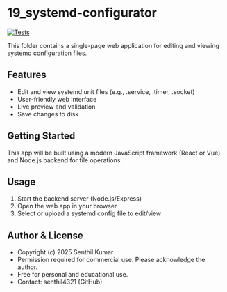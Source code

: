 # 19_systemd-configurator

[![Tests](https://github.com/senthil4321/srk-linux/actions/workflows/test.yml/badge.svg)](https://github.com/senthil4321/srk-linux/actions/workflows/test.yml)

This folder contains a single-page web application for editing and viewing systemd configuration files.

## Features

- Edit and view systemd unit files (e.g., .service, .timer, .socket)
- User-friendly web interface
- Live preview and validation
- Save changes to disk

## Getting Started

This app will be built using a modern JavaScript framework (React or Vue) and Node.js backend for file operations.

## Usage

1. Start the backend server (Node.js/Express)
2. Open the web app in your browser
3. Select or upload a systemd config file to edit/view

## Author & License

- Copyright (c) 2025 Senthil Kumar
- Permission required for commercial use. Please acknowledge the author.
- Free for personal and educational use.
- Contact: senthil4321 (GitHub)

